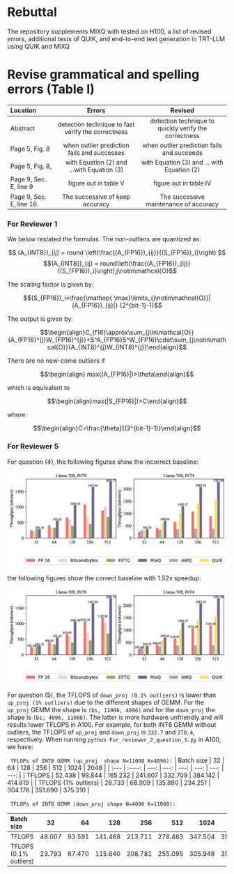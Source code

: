 # Rebuttal


The repository supplements MIXQ with tested on H100, a list of revised errors, additional tests of QUIK, and end-to-end text generation in TRT-LLM using QUIK and MIXQ

# Revise grammatical and spelling errors (Table I)

| Location                  |  Errors         | Revised            |
| :---                     |    :----:   |        :----:       | 
| Abstract                   |   detection technique to fast verify the correctness    | detection technique to quickly verify the correctness      |
| Page  5, Fig. 8    |when outlier prediction fails and successes    | when outlier prediction fails and succeeds           | 
| Page 5, Fig. 8,               |    with Equation (2) and ...with  Equation (3)   | with Equation (3) and ... with  Equation (2)       | 
| Page 9, Sec. E, line 9               |  figure out in table  V  | figure out in table  IV  | 
| Page 9, Sec. E, line 16               |   The successive of keep accuracy |  The successive maintenance of accuracy  | 

### For Reviewer 1
 We below restated the formulas. The non-outliers are quantized as:
 
 $$ (A_{INT8})_{ij}  = round \left(\frac{(A_{FP16})_{ij}}{(S_{FP16})_i}\right) $$
$$(A_{INT8})_{ij} = round\left(\frac{(A_{FP16})_{ij}}{(S_{FP16})_i}\right),j\notin\mathcal{O}$$
 
 
 The scaling factor is given by:
 
$$(S_{FP16})_i=\frac{\mathop{ \max}\limits_{j\notin\mathcal{O}}|(A_{FP16})_{ij}|} {2^{bit-1}-1}$$
 
 The output is given by:
 
 $$\begin{align}C_{f16}\approx\sum_{j\in\mathcal{O}}{A_{FP16}^{j}W_{FP16}^{j}}+S^A_{FP16}S^W_{FP16}\cdot\sum_{j\notin\mathcal{O}}{A_{INT8}^{j}W_{INT8}^{j}}\end{align}$$
 
 
 There are no new-come outliers if 
 
 $$\begin{align} max(|A_{FP16}|)>\theta\end{align}$$
 
 which is equivalent to 
 
 $$\begin{align}max(|S_{FP16}|)>C\end{align}$$
 
 where
 
 $$\begin{align}C=\frac{\theta}{(2^{bit-1}-1)}\end{align}$$

### For Reviewer 5


For question (4), the following figures show the incorrect baseline:

![Wrong baseline](throughput-llama70b_r.jpg "Wrong baseline") 


the following figures show the correct baseline with 1.52x speedup:

![Revised baseline](throughput-llama70b_revised_baseline.jpg "Revised baseline") 

For question (5), the TFLOPS of `down_proj (0.1% outliers)` is lower than `up_proj (1% outliers)` due to the different shapes of GEMM. For the `up_proj` GEMM the shape is `(bs, 11008, 4096)` and for the `down_proj`  the shape is `(bs, 4096, 11008)`. The latter is more hardware unfriendly and will results lower TFLOPS in A100. For example, for both INT8 GEMM without outliers, the TFLOPS of `up_proj` and `down_proj` is `332.7` and `278.4`, respectively. When running ```python For_reviewer_2_question_5.py``` in A100, we have:



``` TFLOPs of INT8 GEMM (up_proj  shape N=11008 K=4096):```
| Batch size                | 32          | 64            | 128         | 256      | 512      | 1024    | 2048    |
| :---                     |    :----:   |          ---: |  ---:        |  ---:    |  ---:    |  ---:   |  ---:   |
| TFLOPS                   | 52.438      | 98.844        | 165.232      | 241.607  | 332.709  | 384.142 | 414.819 |
| TFLOPS  (1% outliers)    | 28.733     | 68.909       | 135.880        | 234.251  | 304.176  | 351.690 | 375.310 |

``` TFLOPs of INT8 GEMM (down_proj shape N=4096 K=11008):```

| Batch size                  | 32          | 64           | 128         | 256      | 512      | 1024    | 2048    |
| :---                     |    :----:   |          ---: |  ---:        |  ---:    |  ---:    |  ---:   |  ---:   |
| TFLOPS                     | 48.007      | 93.591      | 141.468      | 213.711 | 278.463 | 347.504 | 399.033 |
| TFLOPS  (0.1% outliers)    | 23.793     | 67.470       | 115.640       | 208.781 | 255.095 | 305.948 | 351.168 |